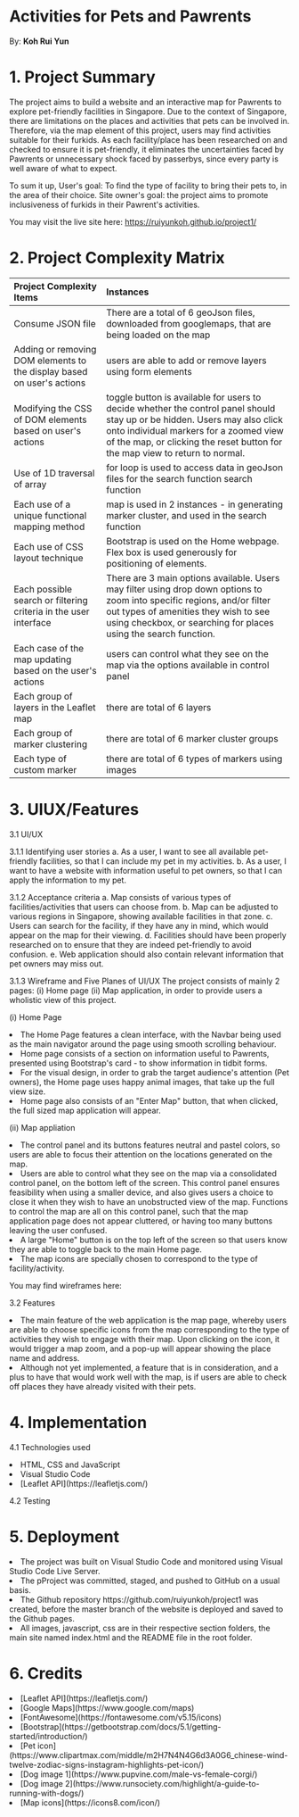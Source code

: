 # Activities for Pets and Pawrents

By: <b>Koh Rui Yun</b>

# 1. Project Summary
The project aims to build a website and an interactive map for Pawrents to explore pet-friendly facilities in Singapore. 
Due to the context of Singapore, there are limitations on the places and activities that pets can be involved in. Therefore, via the map element of this project, 
users may find activities suitable for their furkids. 
As each facility/place has been researched on and checked to ensure it is pet-friendly, it eliminates the uncertainties faced by Pawrents or unnecessary shock faced by passerbys, since every party is well aware of what to expect.

To sum it up, 
User's goal: To find the type of facility to bring their pets to, in the area of their choice. 
Site owner's goal: the project aims to promote inclusiveness of furkids in their Pawrent's activities.

You may visit the live site here: https://ruiyunkoh.github.io/project1/

# 2. Project Complexity Matrix

| Project Complexity Items  | Instances      |
| :------------ |   :---       | 
| Consume JSON file        | There are a total of 6 geoJson files, downloaded from googlemaps, that are being loaded on the map         |
| Adding or removing DOM elements to the display based on user's actions         | users are able to add or remove layers using form elements         |
|Modifying the CSS of DOM elements based on user's actions | toggle button is available for users to decide whether the control panel should stay up or be hidden. Users may also click onto individual markers for a zoomed view of the map, or clicking the reset button for the map view to return to normal. |
|Use of 1D traversal of array | for loop is used to access data in geoJson files for the search function search function |
|Each use of a unique functional mapping method | map is used in 2 instances - in generating marker cluster, and used in the search function|
|Each use of CSS layout technique | Bootstrap is used on the Home webpage. Flex box is used generously for positioning of elements. |
|Each possible search or filtering criteria in the user interface | There are 3 main options available. Users may filter using drop down options to zoom into specific regions, and/or filter out types of amenities they wish to see using checkbox, or searching for places using the search function.|
|Each case of the map updating based on the user's actions | users can control what they see on the map via the options available in control panel|
|Each group of layers in the Leaflet map | there are total of 6 layers|
|Each group of marker clustering | there are total of 6 marker cluster groups|
|Each type of custom marker | there are total of 6 types of markers using images|
  
  
# 3. UIUX/Features

3.1 UI/UX

  3.1.1 Identifying user stories 
  a. As a user, I want to see all available pet-friendly facilities, so that I can include my pet in my activities. 
  b. As a user, I want to have a website with information useful to pet owners, so that I can apply the information to my pet.
  
  3.1.2 Acceptance criteria
  a. Map consists of various types of facilities/activities that users can choose from.
  b. Map can be adjusted to various regions in Singapore, showing available facilities in that zone.
  c. Users can search for the facility, if they have any in mind, which would appear on the map for their viewing.
  d. Facilities should have been properly researched on to ensure that they are indeed pet-friendly to avoid confusion. 
  e. Web application should also contain relevant information that pet owners may miss out.

  3.1.3 Wireframe and Five Planes of UI/UX
  The project consists of mainly 2 pages: (i) Home page (ii) Map application, in order to provide users a wholistic view of this project. 
  
  (i) Home Page
  <li> The Home Page features a clean interface, with the Navbar being used as the main navigator around the page using smooth scrolling behaviour. 
  <li> Home page consists of a section on information useful to Pawrents, presented using Bootstrap's card - to show information in tidbit forms. 
  <li> For the visual design, in order to grab the target audience's attention (Pet owners), the Home page uses happy animal images, that take up the full view size. 
  <li> Home page also consists of an "Enter Map" button, that when clicked, the full sized map application will appear. 
    
  (ii) Map appliation
  <li> The control panel and its buttons features neutral and pastel colors, so users are able to focus their attention on the locations generated on the map. 
  <li> Users are able to control what they see on the map via a consolidated control panel, on the bottom left of the screen. This control panel ensures feasibility when using a smaller device, and also gives users a choice to close it when they wish to have an unobstructed view of the map. 
    Functions to control the map are all on this control panel, such that the map application page does not appear cluttered, or having too many buttons leaving the user confused. 
  <li> A large "Home" button is on the top left of the screen so that users know they are able to toggle back to the main Home page. 
  <li> The map icons are specially chosen to correspond to the type of facility/activity. 
  
  You may find wireframes here: 
    
3.2 Features
<li> The main feature of the web application is the map page, whereby users are able to choose specific icons from the map corresponding to the type of activities they wish to engage with their map. Upon clicking on the icon, it would trigger a map zoom, and a pop-up will appear showing the place name and address. 
<li> Although not yet implemented, a feature that is in consideration, and a plus to have that would work well with the map, is if users are able to check off places they have already visited with their pets. 
  
# 4. Implementation

4.1 Technologies used
<li> HTML, CSS and JavaScript
<li> Visual Studio Code
<li> [Leaflet API](https://leafletjs.com/)
  
  
4.2 Testing

# 5. Deployment

<li> The project was built on Visual Studio Code and monitored using Visual Studio Code Live Server.
<li> The pProject was committed, staged, and pushed to GitHub on a usual basis. 
<li> The Github repository https://github.com/ruiyunkoh/project1 was created, before the master branch of the website is deployed and saved to the Github pages.
<li> All images, javascript, css are in their respective section folders, the main site named index.html and the README file in the root folder.

# 6. Credits
  <li> [Leaflet API](https://leafletjs.com/)
  <li> [Google Maps](https://www.google.com/maps)
  <li> [FontAwesome](https://fontawesome.com/v5.15/icons)
  <li> [Bootstrap](https://getbootstrap.com/docs/5.1/getting-started/introduction/)
  <li> [Pet icon](https://www.clipartmax.com/middle/m2H7N4N4G6d3A0G6_chinese-wind-twelve-zodiac-signs-instagram-highlights-pet-icon/)
  <li> [Dog image 1](https://www.pupvine.com/male-vs-female-corgi/)
  <li> [Dog image 2](https://www.runsociety.com/highlight/a-guide-to-running-with-dogs/)
  <li> [Map icons](https://icons8.com/icon/)

